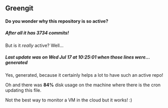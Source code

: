 ## Greengit

#### Do you wonder why this repository is so active?

##### After all it has 3734 commits!

But is it *really* active? Well...

##### Last update was on Wed Jul 17 at 10:25:01 when those lines were... generated

Yes, generated, because it certainly helps a lot to have such an active repo!

Oh and there was **84%** disk usage on the machine
where there is the cron updating this file.

Not the best way to monitor a VM in the cloud but it works! :)
